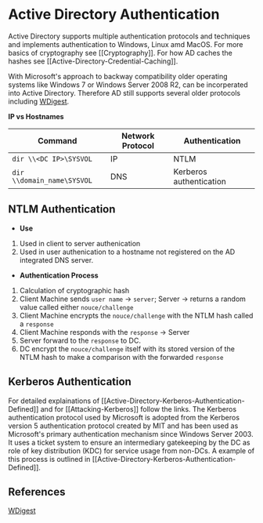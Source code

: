 # Active Directory Authentication

Active Directory supports multiple authentication protocols and techniques and implements authentication to Windows, Linux amd MacOS. For more basics of cryptography see [[Cryptography]]. For how AD caches the hashes see [[Active-Directory-Credential-Caching]].

With Microsoft's approach to backway compatibility older operating systems like Windows 7 or Windows Server 2008 R2, can be incorperated into Active Directory. Therefore AD still supports several older protocols including [WDigest](https://technet.microsoft.com/en-us/library/cc778868(v=ws.10).aspx).

**IP vs Hostnames**

Command  | Network Protocol | Authentication 
--- | --- | ---
`dir \\<DC IP>\SYSVOL` | IP | NTLM
`dir \\domain_name\SYSVOL` | DNS | Kerberos authentication


## NTLM Authentication
- **Use**
1. Used in client to server authenication
1. Used in user authenication to a hostname not registered on the AD integrated DNS server.

- **Authentication Process**
1. Calculation of cryptographic hash
2. Client Machine sends `user name` -> `server`; Server -> returns a random value called either `nouce/challenge`  
3. Client Machine encrypts the `nouce/challenge` with the NTLM hash called a `response`
4. Client Machine responds with the `response` -> Server
5. Server forward to the `response` to DC.
6. DC encrypt the `nouce/challenge`  itself with its stored version of the NTLM hash to make a comparison with the forwarded `response`

## Kerberos Authentication
For detailed explainations of [[Active-Directory-Kerberos-Authentication-Defined]] and for [[Attacking-Kerberos]] follow the links. The Kerberos authentication protocol used by Microsoft is adopted from the Kerberos version 5 authentication protocol created by MIT and has been used as Microsoft's primary authentication mechanism since Windows Server 2003. It uses a ticket system to ensure an intermediary gatekeeping by the DC as role of key distribution (KDC) for service usage from non-DCs. A example of this process is outlined in [[Active-Directory-Kerberos-Authentication-Defined]].


## References
[WDigest](https://technet.microsoft.com/en-us/library/cc778868(v=ws.10).aspx)
